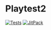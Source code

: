 # Playtest2

[![Tests](https://github.com/uzabase/playtest2/actions/workflows/test.yaml/badge.svg)](https://github.com/uzabase/playtest2/actions/workflows/test.yaml) 
[![JitPack](https://jitpack.io/v/uzabase/playtest2.svg)](https://jitpack.io/#uzabase/playtest2)
